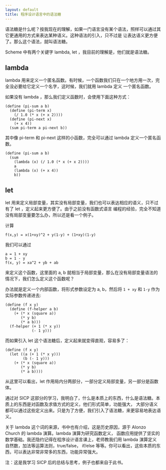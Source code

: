 ```yaml
---
layout: default
title: 程序设计语言中的语法糖
---
```


语法糖是什么呢？按我现在的理解，如果一门语言没有某个语法，照样可以通过其它更通用的方式来表达某种语义。这种语法的引入，只不过是
让表达语义更方便了。那么这个语法，就叫语法糖。

Scheme 中有两个关键字 lambda, let ，我目前的理解是，他们就是语法糖。

## lambda
lambda 用来定义一个匿名函数。有时候，一个函数我们只在一个地方用一次，完全没必要给它定义一个名字，这时候，我们就用 lambda 定义
一个匿名函数。

如果没有 lambda ，那么我们定义函数时，会使用下面这种方式：

```
(define (pi-sum a b)
  (define (pi-term x)
    (/ 1.0 (* x (+ x 2))))
  (define (pi-next x)
    (+ x 4))
  (sum pi-term a pi-next b))
```

其中像 pi-term 和 pi-next 这样的小函数，完全可以通过 lambda 定义一个匿名函数。

```
(define (pi-sum a b)
  (sum 
    (lambda (x) (/ 1.0 (* x (+ x 2))))
    a 
    (lambda (x) (+ x 4)) 
    b))
```

## let
let 用来定义局部变量，其实没有局部变量，我们也可以表达相应的语义，只不过有了 let ，定义起来更方便了。由于之前没有函数式语言
编程的经验，完全不知道没有局部变量要怎么办，所以还是看一个例子。

计算 

```
f(x,y) = x(1+xy)^2 + y(1-y) + (1+xy)(1-y)
```

我们可以通过

```
a = 1 + xy
b = 1 - y
f(x, y) = xa^2 + yb + ab
```

来定义这个函数，这里面的 a, b 就相当于局部变量，那么在没有局部变量语法的情况下，我们怎么定义这个函数呢？

办法就是定义一个内部函数，将形式参数设定为 a, b，然后将 `1 + xy` 和 `1-y` 作为实际参数传递进去:

```
(define (f x y)
  (define (f-helper a b)
    (+ (* x (square a))
       (* y b)
       (* a b)))
  (f-helper (+ 1 (* x y))
            (- 1 y)))
```

而如果引入 let 这个语法糖后，定义起来就变得直观，容易多了：

```
(define (f x y)
  (let ((a (+ 1 (* x y)))
        (b (- 1 y)))
    (+ (* x (square a))
       (* y b)
       (* a b))))
```

从这里可以看出，let 作用局内分两部分，一部分定义局部变量，另一部分是函数体。

通过对 SICP 这部分的学习，我明白了，什么是本质上的东西，什么是语法糖。本质上的东西是对函数及求值方式的定义，他们形式简单，功能强大，
大部分语义都可以通过这些定义出来。只是为了方便，我们引入了语法糖，来更容易地表达语义。

关于 lambda 这个词的来源，书中也有介绍，这是历史原因，源于 Alonzo Church 的 lambda 演算。lambda 演算为研究函数定义，
函数应用提供了坚实的数学基础。我还隐约记得在程序设计语言课上，老师教我们用 lambda 演算定义自然数，加法等运算法则，true/false，
if/else 等等。你可以看出，这些本质的东西，可以表达非常非常多的东西，功能异常强大。

注：这是我学习 SICP 后的总结与思考，例子也都来自于此书。
